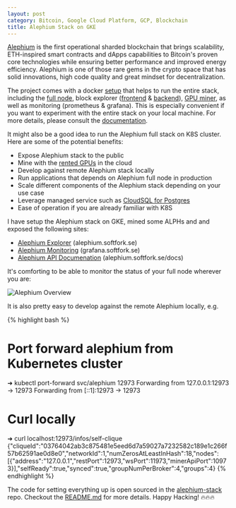 ```yaml
---
layout: post
category: Bitcoin, Google Cloud Platform, GCP, Blockchain
title: Alephium Stack on GKE
---
```


[Alephium](https://github.com/alephium/alephium) is the first
operational sharded blockchain that brings scalability, ETH-inspired
smart contracts and dApps capabilities to Bitcoin's proven core
technologies while ensuring better performance and improved energy
efficiency. Alephium is one of those rare gems in the crypto
space that has solid innovations, high code quality and great mindset
for decentralization.

The project comes with a docker
[setup](https://github.com/alephium/alephium/tree/master/docker) that
helps to run the entire stack, including the [full
node](https://github.com/alephium/alephium), block explorer
([frontend](https://github.com/alephium/explorer/) &
[backend](https://github.com/alephium/explorer-backend)), [GPU
miner](https://github.com/alephium/gpu-miner), as well as monitoring
(prometheus & grafana). This is especially convenient if you want to
experiment with the entire stack on your local machine. For more
details, please consult the
[documentation](https://github.com/alephium/alephium/blob/master/docker/README.md).

It might also be a good idea to run the Alephium full stack on K8S
cluster. Here are some of the potential benefits:

- Expose Alephium stack to the public
- Mine with the [rented GPUs](https://cloud.google.com/kubernetes-engine/docs/how-to/gpus) in the cloud
- Develop against remote Alephium stack locally
- Run applications that depends on Alephium full node in production
- Scale different components of the Alephium stack depending on your
  use case
- Leverage managed service such as [CloudSQL for
  Postgres](https://www.google.com/search?client=firefox-b-d&q=cloud+postgres+gcp)
- Ease of operation if you are already familiar with K8S

I have setup the Alephium stack on GKE, mined some ALPHs and and
exposed the following sites:

- [Alephium Explorer](https://alephium.softfork.se) (<span class="image-label">alephium.softfork.se</span>)
- [Alephium Monitoring](https://grafana.softfork.se/d/S3eJTo3Mk/alephium-overview?orgId=1&refresh=10s) (<span class="image-label">grafana.softfork.se</span>)
- [Alephium API Documenation](https://alephium.softfork.se/docs) (<span class="image-label">alephium.softfork.se/docs</span>)

It's comforting to be able to monitor the status of your full node wherever
you are:

<img src="{{ site.baseurl }}/images/alephium-grafana.png"
alt="Alephium Overview"/>

It is also pretty easy to develop against the remote Alephium locally,
e.g.

{% highlight bash %}
# Port forward alephium from Kubernetes cluster
➜ kubectl port-forward svc/alephium 12973
Forwarding from 127.0.0.1:12973 -> 12973
Forwarding from [::1]:12973 -> 12973

# Curl locally
➜ curl localhost:12973/infos/self-clique
{"cliqueId":"03764042ab3c875481e5eed6d7a59027a7232582c189e1c266f57b62591ae0d8e0","networkId":1,"numZerosAtLeastInHash":18,"nodes":[{"address":"127.0.0.1","restPort":12973,"wsPort":11973,"minerApiPort":10973}],"selfReady":true,"synced":true,"groupNumPerBroker":4,"groups":4}
{% endhighlight %}

The code for setting everything up is open sourced in the
[alephium-stack](https://github.com/h0ngcha0/alephium-stack)
repo. Checkout the
[README.md](https://github.com/h0ngcha0/alephium-stack/blob/master/README.md)
for more details. Happy Hacking! :fire::fire::fire:

